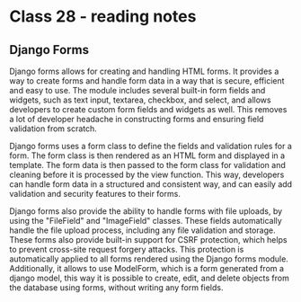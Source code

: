 # Class 28 - reading notes

## Django Forms

Django forms allows for creating and handling HTML forms. It provides a way to create forms and handle form data in a way that is secure, efficient and easy to use. The module includes several built-in form fields and widgets, such as text input, textarea, checkbox, and select, and allows developers to create custom form fields and widgets as well. This removes a lot of developer headache in constructing forms and ensuring field validation from scratch.

Django forms uses a form class to define the fields and validation rules for a form. The form class is then rendered as an HTML form and displayed in a template. The form data is then passed to the form class for validation and cleaning before it is processed by the view function. This way, developers can handle form data in a structured and consistent way, and can easily add validation and security features to their forms.

Django forms also provide the ability to handle forms with file uploads, by using the "FileField" and "ImageField" classes. These fields automatically handle the file upload process, including any file validation and storage. These forms also provide built-in support for CSRF protection, which helps to prevent cross-site request forgery attacks. This protection is automatically applied to all forms rendered using the Django forms module. Additionally, it allows to use ModelForm, which is a form generated from a django model, this way it is possible to create, edit, and delete objects from the database using forms, without writing any form fields.